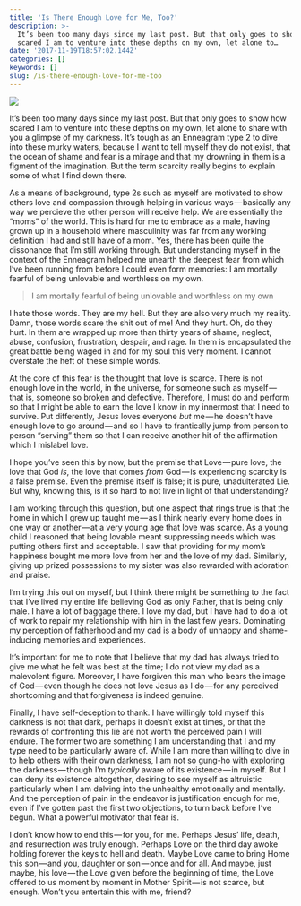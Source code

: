 ```yaml
---
title: 'Is There Enough Love for Me, Too?'
description: >-
  It’s been too many days since my last post. But that only goes to show how
  scared I am to venture into these depths on my own, let alone to…
date: '2017-11-19T18:57:02.144Z'
categories: []
keywords: []
slug: /is-there-enough-love-for-me-too
---
```


![](https://cdn-images-1.medium.com/max/800/1*_uoajYVLVH97gZl1-Y86KA.jpeg)

It’s been too many days since my last post. But that only goes to show how scared I am to venture into these depths on my own, let alone to share with you a glimpse of my darkness. It’s tough as an Enneagram type 2 to dive into these murky waters, because I want to tell myself they do not exist, that the ocean of shame and fear is a mirage and that my drowning in them is a figment of the imagination. But the term scarcity really begins to explain some of what I find down there.

As a means of background, type 2s such as myself are motivated to show others love and compassion through helping in various ways — basically any way we percieve the other person will receive help. We are essentially the “moms” of the world. This is hard for me to embrace as a male, having grown up in a household where masculinity was far from any working definition I had and still have of a mom. Yes, there has been quite the dissonance that I’m still working through. But understanding myself in the context of the Enneagram helped me unearth the deepest fear from which I’ve been running from before I could even form memories: I am mortally fearful of being unlovable and worthless on my own.

> I am mortally fearful of being unlovable and worthless on my own

I hate those words. They are my hell. But they are also very much my reality. Damn, those words scare the shit out of me! And they hurt. Oh, do they hurt. In them are wrapped up more than thirty years of shame, neglect, abuse, confusion, frustration, despair, and rage. In them is encapsulated the great battle being waged in and for my soul this very moment. I cannot overstate the heft of these simple words.

At the core of this fear is the thought that love is scarce. There is not enough love in the world, in the universe, for someone such as myself — that is, someone so broken and defective. Therefore, I must do and perform so that I might be able to earn the love I know in my innermost that I need to survive. Put differently, Jesus loves everyone _but_ me — he doesn’t have enough love to go around — and so I have to frantically jump from person to person “serving” them so that I can receive another hit of the affirmation which I mislabel love.

I hope you’ve seen this by now, but the premise that Love — pure love, the love that God _is_, the love that comes _from_ God — is experiencing scarcity is a false premise. Even the premise itself is false; it is pure, unadulterated Lie. But why, knowing this, is it so hard to not live in light of that understanding?

I am working through this question, but one aspect that rings true is that the home in which I grew up taught me — as I think nearly every home does in one way or another — at a very young age that love was scarce. As a young child I reasoned that being lovable meant suppressing needs which was putting others first and acceptable. I saw that providing for my mom’s happiness bought me more love from her and the love of my dad. Similarly, giving up prized possessions to my sister was also rewarded with adoration and praise.

I’m trying this out on myself, but I think there might be something to the fact that I’ve lived my entire life believing God as only Father, that is being only male. I have a lot of baggage there. I love my dad, but I have had to do a lot of work to repair my relationship with him in the last few years. Dominating my perception of fatherhood and my dad is a body of unhappy and shame-inducing memories and experiences.

It’s important for me to note that I believe that my dad has always tried to give me what he felt was best at the time; I do not view my dad as a malevolent figure. Moreover, I have forgiven this man who bears the image of God — even though he does not love Jesus as I do — for any perceived shortcoming and that forgiveness is indeed genuine.

Finally, I have self-deception to thank. I have willingly told myself this darkness is not that dark, perhaps it doesn’t exist at times, or that the rewards of confronting this lie are not worth the perceived pain I will endure. The former two are something I am understanding that I and my type need to be particularly aware of. While I am more than willing to dive in to help others with their own darkness, I am not so gung-ho with exploring the darkness — though I’m _typically_ aware of its existence — in myself. But I can deny its existence altogether, desiring to see myself as altruistic particularly when I am delving into the unhealthy emotionally and mentally. And the perception of pain in the endeavor is justification enough for me, even if I’ve gotten past the first two objections, to turn back before I’ve begun. What a powerful motivator that fear is.

I don’t know how to end this — for you, for me. Perhaps Jesus’ life, death, and resurrection was truly enough. Perhaps Love on the third day awoke holding forever the keys to hell and death. Maybe Love came to bring Home this son — and you, daughter or son — once and for all. And maybe, just maybe, his love — the Love given before the beginning of time, the Love offered to us moment by moment in Mother Spirit — is not scarce, but enough. Won’t you entertain this with me, friend?